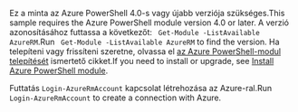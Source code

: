 <span data-ttu-id="f9673-101">Ez a minta az Azure PowerShell 4.0-s vagy újabb verziója szükséges.</span><span class="sxs-lookup"><span data-stu-id="f9673-101">This sample requires the Azure PowerShell module version 4.0 or later.</span></span> <span data-ttu-id="f9673-102">A verzió azonosításához futtassa a következőt: ` Get-Module -ListAvailable AzureRM`.</span><span class="sxs-lookup"><span data-stu-id="f9673-102">Run ` Get-Module -ListAvailable AzureRM` to find the version.</span></span> <span data-ttu-id="f9673-103">Ha telepíteni vagy frissíteni szeretne, olvassa el [az Azure PowerShell-modul telepítését](/powershell/azure/install-azurerm-ps) ismertető cikket.</span><span class="sxs-lookup"><span data-stu-id="f9673-103">If you need to install or upgrade, see [Install Azure PowerShell module](/powershell/azure/install-azurerm-ps).</span></span> 

<span data-ttu-id="f9673-104">Futtatás `Login-AzureRmAccount` kapcsolat létrehozása az Azure-ral.</span><span class="sxs-lookup"><span data-stu-id="f9673-104">Run `Login-AzureRmAccount` to create a connection with Azure.</span></span> 
